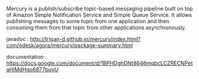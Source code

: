 Mercury is a publish/subscribe topic-based messaging pipeline built on top of Amazon Simple Notification Service and Simple Queue Service. 
It allows publishing messages to some topic from one application and then consuming them from that topic from other applications asynchronously.

javadoc : http://trigan-d.github.io/mercury/index.html?com/odesk/agora/mercury/package-summary.html 

documentation: https://docs.google.com/document/d/1BPHDghDNt8646mqbcLCZRECNPetaHlMdHgo6877buyU
